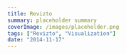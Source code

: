 ```yaml
---
title: Revizto
summary: placeholder summary
coverImage: /images/placeholder.png
tags: ["Revizto", "Visualization"]
date: "2014-11-17"
---
```

